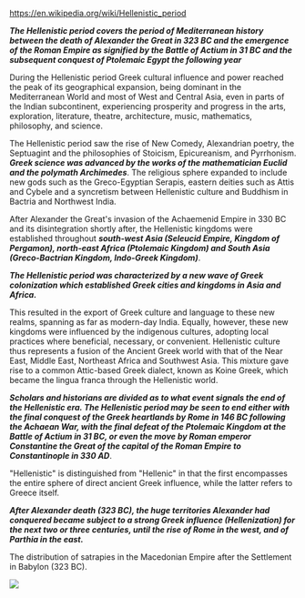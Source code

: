 https://en.wikipedia.org/wiki/Hellenistic_period

***The Hellenistic period covers the period of Mediterranean history between the death of Alexander the Great in 323 BC and the emergence of the Roman Empire as signified by the Battle of Actium in 31 BC and the subsequent conquest of Ptolemaic Egypt the following year***

During the Hellenistic period Greek cultural influence and power reached the peak of its geographical expansion, being dominant in the Mediterranean World and most of West and Central Asia, even in parts of the Indian subcontinent, experiencing prosperity and progress in the arts, exploration, literature, theatre, architecture, music, mathematics, philosophy, and science.

The Hellenistic period saw the rise of New Comedy, Alexandrian poetry, the Septuagint and the philosophies of Stoicism, Epicureanism, and Pyrrhonism. ***Greek science was advanced by the works of the mathematician Euclid and the polymath Archimedes***. The religious sphere expanded to include new gods such as the Greco-Egyptian Serapis, eastern deities such as Attis and Cybele and a syncretism between Hellenistic culture and Buddhism in Bactria and Northwest India.

After Alexander the Great's invasion of the Achaemenid Empire in 330 BC and its disintegration shortly after, the Hellenistic kingdoms were established throughout ***south-west Asia (Seleucid Empire, Kingdom of Pergamon), north-east Africa (Ptolemaic Kingdom) and South Asia (Greco-Bactrian Kingdom, Indo-Greek Kingdom)***. 

***The Hellenistic period was characterized by a new wave of Greek colonization which established Greek cities and kingdoms in Asia and Africa.***

This resulted in the export of Greek culture and language to these new realms, spanning as far as modern-day India. Equally, however, these new kingdoms were influenced by the indigenous cultures, adopting local practices where beneficial, necessary, or convenient. Hellenistic culture thus represents a fusion of the Ancient Greek world with that of the Near East, Middle East, Northeast Africa and Southwest Asia. This mixture gave rise to a common Attic-based Greek dialect, known as Koine Greek, which became the lingua franca through the Hellenistic world.


***Scholars and historians are divided as to what event signals the end of the Hellenistic era. The Hellenistic period may be seen to end either with the final conquest of the Greek heartlands by Rome in 146 BC following the Achaean War, with the final defeat of the Ptolemaic Kingdom at the Battle of Actium in 31 BC, or even the move by Roman emperor Constantine the Great of the capital of the Roman Empire to Constantinople in 330 AD***. 

"Hellenistic" is distinguished from "Hellenic" in that the first encompasses the entire sphere of direct ancient Greek influence, while the latter refers to Greece itself.


***After Alexander death (323 BC), the huge territories Alexander had conquered became subject to a strong Greek influence (Hellenization) for the next two or three centuries, until the rise of Rome in the west, and of Parthia in the east.*** 


The distribution of satrapies in the Macedonian Empire after the Settlement in Babylon (323 BC).

![](https://upload.wikimedia.org/wikipedia/commons/1/15/Diadochi_satraps_babylon.png)




